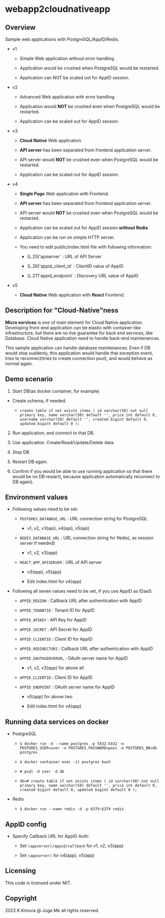 # webapp2cloudnativeapp

## Overview

Sample web applications with PostgreSQL/AppID/Redis.

- v1

  - Simple Web application without error handling.

  - Application would be crushed when PostgreSQL would be restarted.

  - Application can NOT be scaled out for AppID session.

- v2

  - Advanced Web application with error handling.

  - Application would **NOT** be crushed even when PostgreSQL would be restarted.

  - Application can be scaled out for AppID session.

- v3

  - **Cloud Native** Web application.

  - **API server** has been separated from frontend application server.

  - API server would **NOT** be crushed even when PostgreSQL would be restarted.

  - Application can be scaled out for AppID session.

- v4

  - **Single Page** Web application with Frontend.

  - **API server** has been separated from frontend application server.

  - API server would **NOT** be crushed even when PostgreSQL would be restarted.

  - Application can be scaled out for AppID session **without Redis**.

  - Application can be run on simple HTTP server.

  - You need to edit public/index.html file with following information:

    - (L.25)'apiserver` : URL of API Server

    - (L.26)'appid_client_id` : ClientID value of AppID

    - (L.27)'appid_endpoint` : Discovery URL value of AppID

- v5

  - **Cloud Native** Web application with **React** Frontend.


## Description for "Cloud-Native"ness

**Micro services** is one of main element for Cloud Native application. Developing front-end application can be elastic with container-like infrastructure, but there are no live guarantee for back end services, like Database. Cloud Native application need to handle back-end maintenances.

This sample application can handle database maintenances. Even if DB would stop suddenly, this application would handle that exception event, tries to reconnect(tries to create connection pool), and would behave as normal again.


## Demo scenario

1. Start DB(as docker container, for example)

  - Create schema, if needed.

    - `create table if not exists items ( id varchar(50) not null primary key, name varchar(50) default '', price int default 0, username varchar(50) default '', created bigint default 0, updated bigint default 0 );`

2. Run application, and connect to that DB.

3. Use application. Create/Read/Update/Delete data.

4. Stop DB.

5. Restart DB again.

6. Confirm if you would be able to use running application so that there would be no DB restart(, because application automatically reconnect to DB again).


## Environment values

- Following values need to be set:

  - `POSTGRES_DATABASE_URL` : URL connection string for PostgreSQL

    - v1, v2, v3(api), v4(api), v5(api)

  - `REDIS_DATABASE_URL` : URL connection string for Redis(, as session server if needed)

    - v1, v2, v3(app)

  - `REACT_APP_APISERVER` : URL of API server

    - v3(app), v5(app)

    - Edit index.html for v4(app)


- Following all seven values need to be set, if you use AppID as IDaaS:

  - `APPID_REGION` : Callback URL after authentication with AppID

  - `APPID_TENANTID` : Tenant ID for AppID

  - `APPID_APIKEY` : API Key for AppID

  - `APPID_SECRET` : API Secret for AppID

  - `APPID_CLIENTID` : Client ID for AppID

  - `APPID_REDIRECTURI` : Callback URL after authentication with AppID

  - `APPID_OAUTHSERVERURL` : OAuth server name for AppID

    - v1, v2, v3(app) for above all

  - `APPID_CLIENTID` : Client ID for AppID

  - `APPID_ENDPOINT` : OAuth server name for AppID

    - v5(app) for above two

    - Edit index.html for v4(app)


## Running data services on docker

- PostgreSQL

  - `$ docker run -d --name postgres -p 5432:5432 -e POSTGRES_USER=user -e POSTGRES_PASSWORD=pass -e POSTGRES_DB=db postgres`

  - `$ docker container exec -it postgres bash`

  - `# psql -U user -d db`

  - `db=# create table if not exists items ( id varchar(50) not null primary key, name varchar(50) default '', price int default 0, created bigint default 0, updated bigint default 0 );`

- Redis

  - `$ docker run --name redis -d -p 6379:6379 redis`


## AppID config

- Specify Callback URL for AppID Auth:

  - Set `(appserver)/appid/callback` for v1, v2, v3(app)

  - Set `(appserver)` for v4(app), v5(app)


## Licensing

This code is licensed under MIT.


## Copyright

2022 K.Kimura @ Juge.Me all rights reserved.

